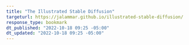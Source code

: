 ```yaml
---
title: "The Illustrated Stable Diffusion"
targeturl: https://jalammar.github.io/illustrated-stable-diffusion/ 
response_type: bookmark
dt_published: "2022-10-18 09:25 -05:00"
dt_updated: "2022-10-18 09:25 -05:00"
---
```

